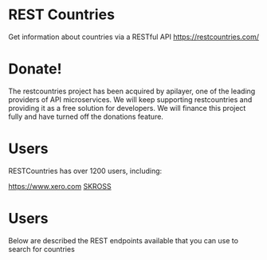 # REST Countries

Get information about countries via a RESTful API https://restcountries.com/
# Donate!

The restcountries project has been acquired by apilayer, one of the leading providers of API microservices. We will keep supporting restcountries and providing it as a free solution for developers. We will finance this project fully and have turned off the donations feature.


# Users

RESTCountries has over 1200 users, including:

https://www.xero.com
[SKROSS](http://www.skross.com/en)

# Users

Below are described the REST endpoints available that you can use to search for countries
